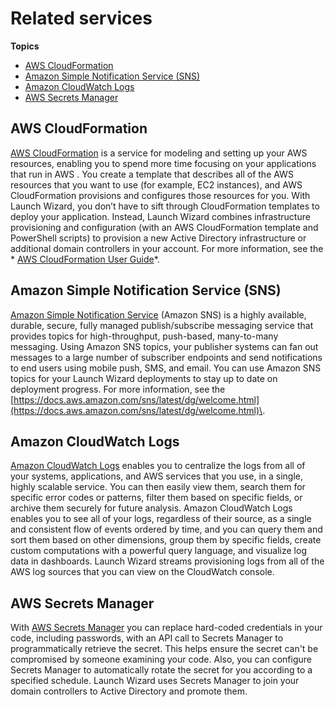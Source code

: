 # Related services<a name="lw-ad-related-services"></a>

**Topics**
+ [AWS CloudFormation](#launch-wizard-ad-related-services-cloudformation)
+ [Amazon Simple Notification Service \(SNS\)](#launch-wizard-ad-related-services-sns)
+ [Amazon CloudWatch Logs](#launch-wizard-ad-related-services-cloudwatch-logs)
+ [AWS Secrets Manager](#launch-wizard-ad-related-services-secrets-manager)

## AWS CloudFormation<a name="launch-wizard-ad-related-services-cloudformation"></a>

[AWS CloudFormation](https://docs.aws.amazon.com/AWSCloudFormation/latest/UserGuide/Welcome.html) is a service for modeling and setting up your AWS resources, enabling you to spend more time focusing on your applications that run in AWS \. You create a template that describes all of the AWS resources that you want to use \(for example, EC2 instances\), and AWS CloudFormation provisions and configures those resources for you\. With Launch Wizard, you don’t have to sift through CloudFormation templates to deploy your application\. Instead, Launch Wizard combines infrastructure provisioning and configuration \(with an AWS CloudFormation template and PowerShell scripts\) to provision a new Active Directory infrastructure or additional domain controllers in your account\. For more information, see the * [AWS CloudFormation User Guide](https://docs.aws.amazon.com/AWSCloudFormation/latest/UserGuide/)*\.

## Amazon Simple Notification Service \(SNS\)<a name="launch-wizard-ad-related-services-sns"></a>

[Amazon Simple Notification Service](https://docs.aws.amazon.com/sns/latest/dg/welcome.html) \(Amazon SNS\) is a highly available, durable, secure, fully managed publish/subscribe messaging service that provides topics for high\-throughput, push\-based, many\-to\-many messaging\. Using Amazon SNS topics, your publisher systems can fan out messages to a large number of subscriber endpoints and send notifications to end users using mobile push, SMS, and email\. You can use Amazon SNS topics for your Launch Wizard deployments to stay up to date on deployment progress\. For more information, see the [https://docs.aws.amazon.com/sns/latest/dg/welcome.html](https://docs.aws.amazon.com/sns/latest/dg/welcome.html)\.

## Amazon CloudWatch Logs<a name="launch-wizard-ad-related-services-cloudwatch-logs"></a>

[Amazon CloudWatch Logs](https://docs.aws.amazon.com/AmazonCloudWatch/latest/logs/WhatIsCloudWatchLogs.html) enables you to centralize the logs from all of your systems, applications, and AWS services that you use, in a single, highly scalable service\. You can then easily view them, search them for specific error codes or patterns, filter them based on specific fields, or archive them securely for future analysis\. Amazon CloudWatch Logs enables you to see all of your logs, regardless of their source, as a single and consistent flow of events ordered by time, and you can query them and sort them based on other dimensions, group them by specific fields, create custom computations with a powerful query language, and visualize log data in dashboards\. Launch Wizard streams provisioning logs from all of the AWS log sources that you can view on the CloudWatch console\.

## AWS Secrets Manager<a name="launch-wizard-ad-related-services-secrets-manager"></a>

With [AWS Secrets Manager](https://docs.aws.amazon.com/secretsmanager/) you can replace hard\-coded credentials in your code, including passwords, with an API call to Secrets Manager to programmatically retrieve the secret\. This helps ensure the secret can't be compromised by someone examining your code\. Also, you can configure Secrets Manager to automatically rotate the secret for you according to a specified schedule\. Launch Wizard uses Secrets Manager to join your domain controllers to Active Directory and promote them\.
